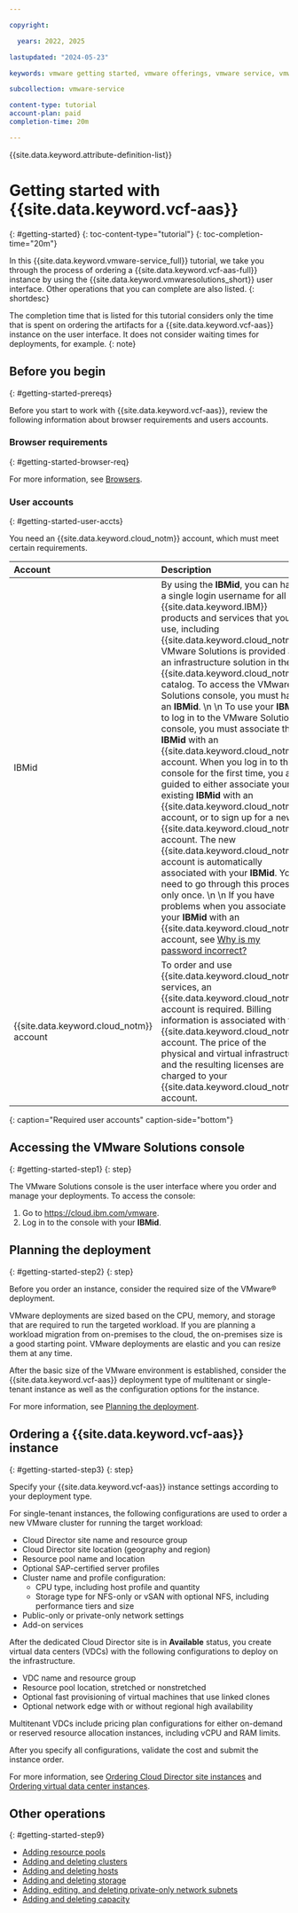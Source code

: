 ```yaml
---

copyright:

  years: 2022, 2025

lastupdated: "2024-05-23"

keywords: vmware getting started, vmware offerings, vmware service, vmware use cases

subcollection: vmware-service

content-type: tutorial
account-plan: paid
completion-time: 20m

---
```


{{site.data.keyword.attribute-definition-list}}

# Getting started with {{site.data.keyword.vcf-aas}}
{: #getting-started}
{: toc-content-type="tutorial"}
{: toc-completion-time="20m"}

In this {{site.data.keyword.vmware-service_full}} tutorial, we take you through the process of ordering a {{site.data.keyword.vcf-aas-full}} instance by using the {{site.data.keyword.vmwaresolutions_short}} user interface. Other operations that you can complete are also listed.
{: shortdesc}

The completion time that is listed for this tutorial considers only the time that is spent on ordering the artifacts for a {{site.data.keyword.vcf-aas}} instance on the user interface. It does not consider waiting times for deployments, for example.
{: note}

## Before you begin
{: #getting-started-prereqs}

Before you start to work with {{site.data.keyword.vcf-aas}}, review the following information about browser requirements and users accounts.

### Browser requirements
{: #getting-started-browser-req}

For more information, see [Browsers](/docs/overview?topic=overview-prereqs-platform#browsers-platform).

### User accounts
{: #getting-started-user-accts}

You need an {{site.data.keyword.cloud_notm}} account, which must meet certain requirements.

| Account | Description |
|:------- |:---------- |
| IBMid | By using the **IBMid**, you can have a single login username for all {{site.data.keyword.IBM}} products and services that you use, including {{site.data.keyword.cloud_notm}}. VMware Solutions is provided as an infrastructure solution in the {{site.data.keyword.cloud_notm}} catalog. To access the VMware Solutions console, you must have an **IBMid**. \n \n To use your **IBMid** to log in to the VMware Solutions console, you must associate the **IBMid** with an {{site.data.keyword.cloud_notm}} account. When you log in to the console for the first time, you are guided to either associate your existing **IBMid** with an {{site.data.keyword.cloud_notm}} account, or to sign up for a new {{site.data.keyword.cloud_notm}} account. The new {{site.data.keyword.cloud_notm}} account is automatically associated with your **IBMid**. You need to go through this process only once. \n \n If you have problems when you associate your **IBMid** with an {{site.data.keyword.cloud_notm}} account, see [Why is my password incorrect?](/docs/account?topic=account-ts_logintoibm) |
| {{site.data.keyword.cloud_notm}} account | To order and use {{site.data.keyword.cloud_notm}} services, an {{site.data.keyword.cloud_notm}} account is required. Billing information is associated with the {{site.data.keyword.cloud_notm}} account. The price of the physical and virtual infrastructure and the resulting licenses are charged to your {{site.data.keyword.cloud_notm}} account. |
{: caption="Required user accounts" caption-side="bottom"}

## Accessing the VMware Solutions console
{: #getting-started-step1}
{: step}

The VMware Solutions console is the user interface where you order and manage your deployments. To access the console:

1. Go to https://cloud.ibm.com/vmware.
2. Log in to the console with your **IBMid**.

## Planning the deployment
{: #getting-started-step2}
{: step}

Before you order an instance, consider the required size of the VMware® deployment.

VMware deployments are sized based on the CPU, memory, and storage that are required to run the targeted workload. If you are planning a workload migration from on-premises to the cloud, the on-premises size is a good starting point. VMware deployments are elastic and you can resize them at any time.

After the basic size of the VMware environment is established, consider the {{site.data.keyword.vcf-aas}} deployment type of multitenant or single-tenant instance as well as the configuration options for the instance.

For more information, see [Planning the deployment](/docs/vmware-service?topic=vmware-service-tenant-plan-deploy).

## Ordering a {{site.data.keyword.vcf-aas}} instance
{: #getting-started-step3}
{: step}

Specify your {{site.data.keyword.vcf-aas}} instance settings according to your deployment type.

For single-tenant instances, the following configurations are used to order a new VMware cluster for running the target workload:

* Cloud Director site name and resource group
* Cloud Director site location (geography and region)
* Resource pool name and location
* Optional SAP-certified server profiles
* Cluster name and profile configuration:
   * CPU type, including host profile and quantity
   * Storage type for NFS-only or vSAN with optional NFS, including performance tiers and size
* Public-only or private-only network settings
* Add-on services

After the dedicated Cloud Director site is in **Available** status, you create virtual data centers (VDCs) with the following configurations to deploy on the infrastructure.

* VDC name and resource group
* Resource pool location, stretched or nonstretched
* Optional fast provisioning of virtual machines that use linked clones
* Optional network edge with or without regional high availability

Multitenant VDCs include pricing plan configurations for either on-demand or reserved resource allocation instances, including vCPU and RAM limits.

After you specify all configurations, validate the cost and submit the instance order.

For more information, see [Ordering Cloud Director site instances](/docs/vmware-service?topic=vmware-service-tenant-ordering) and [Ordering virtual data center instances](/docs/vmware-service?topic=vmware-service-vdc-adding).

## Other operations
{: #getting-started-step9}

* [Adding resource pools](/docs/vmware-service?topic=vmware-service-pvdc-adding-deleting)
* [Adding and deleting clusters](/docs/vmware-service?topic=vmware-service-cluster-adding-deleting)
* [Adding and deleting hosts](/docs/vmware-service?topic=vmware-service-host-adding-deleting)
* [Adding and deleting storage](/docs/vmware-service?topic=vmware-service-storage-adding-deleting)
* [Adding, editing, and deleting private-only network subnets](/docs/vmware-service?topic=vmware-service-subnet-adding-deleting)
* [Adding and deleting capacity](/docs/vmware-service?topic=vmware-service-capacity-adding-deleting)
